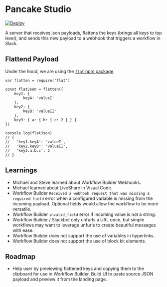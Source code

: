 # Pancake Studio

[![Deploy](https://www.herokucdn.com/deploy/button.svg)](https://heroku.com/deploy?template=https://github.com/stevengill/pancake-studio/tree/main)

A server that receives json payloads, flattens the keys (brings all keys to top level), and sends this new payload to a webhook that triggers a workflow in Slack.

## Flattend Payload

Under the hood, we are using the [`flat` npm package](https://www.npmjs.com/package/flat).

```
var flatten = require('flat')
 
const flatJson = flatten({
    key1: {
        keyA: 'valueI'
    },
    key2: {
        keyB: 'valueII'
    },
    key3: { a: { b: { c: 2 } } }
})

console.log(flatJson)
// {
//   'key1.keyA': 'valueI',
//   'key2.keyB': 'valueII',
//   'key3.a.b.c': 2
// }
```

## Learnings

- Michael and Steve learned about Workflow Builder Webhooks.
- Michael learned about LiveShare in Visual Code.
- Workflow Builder `Received a webhook request that was missing a required field` error when a configured variable is missing from the incoming payload. Optional fields would allow the workflow to be more versatile.
- Workflow Builder `invalid_field` error if incoming value is not a string.
- Workflow Builder / Slackbot only unfurls a URL once, but simple workflows may want to leverage unfurls to create beautiful messages with ease.
- Workflow Builder does not support the use of variables in hyperlinks.
- Workflow Builder does not support the use of block kit elements.

## Roadmap

- Help user by previewing flattened keys and copying them to the clipboard for use in Workflow Builder. Build UI to paste source JSON payload and preview it from the landing page.
